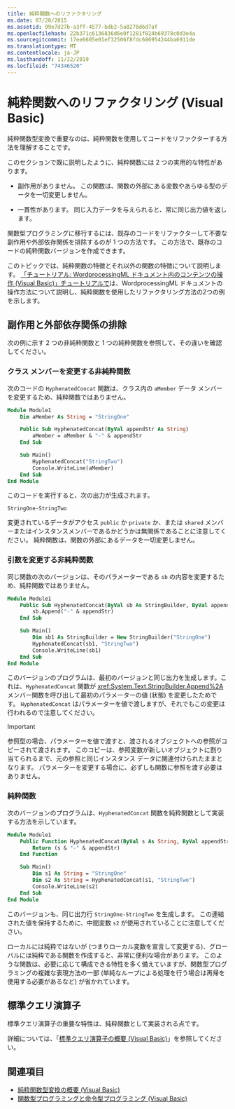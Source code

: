 ```yaml
---
title: 純粋関数へのリファクタリング
ms.date: 07/20/2015
ms.assetid: 99e7d27b-a3ff-4577-bdb2-5a8278d6d7af
ms.openlocfilehash: 22b371c6136836d6e0f1281f824b69378c0d3e4a
ms.sourcegitcommit: 17ee6605e01ef32506f8fdc686954244ba6911de
ms.translationtype: MT
ms.contentlocale: ja-JP
ms.lasthandoff: 11/22/2019
ms.locfileid: "74346520"
---
```

# <a name="refactoring-into-pure-functions-visual-basic"></a>純粋関数へのリファクタリング (Visual Basic)

純粋関数型変換で重要なのは、純粋関数を使用してコードをリファクターする方法を理解することです。

このセクションで既に説明したように、純粋関数には 2 つの実用的な特性があります。

- 副作用がありません。 この関数は、関数の外部にある変数やあらゆる型のデータを一切変更しません。

- 一貫性があります。 同じ入力データを与えられると、常に同じ出力値を返します。

 関数型プログラミングに移行するには、既存のコードをリファクターして不要な副作用や外部依存関係を排除するのが 1 つの方法です。 この方法で、既存のコードの純粋関数バージョンを作成できます。

このトピックでは、純粋関数の特徴とそれ以外の関数の特徴について説明します。 [「チュートリアル: WordprocessingML ドキュメント内のコンテンツの操作 (Visual Basic)」チュートリアルで](../../../../visual-basic/programming-guide/concepts/linq/tutorial-manipulating-content-in-a-wordprocessingml-document.md)は、WordprocessingML ドキュメントの操作方法について説明し、純粋関数を使用したリファクタリング方法の2つの例を示します。

## <a name="eliminating-side-effects-and-external-dependencies"></a>副作用と外部依存関係の排除

次の例に示す 2 つの非純粋関数と 1 つの純粋関数を参照して、その違いを確認してください。

### <a name="non-pure-function-that-changes-a-class-member"></a>クラス メンバーを変更する非純粋関数

次のコードの `HyphenatedConcat` 関数は、クラス内の `aMember` データ メンバーを変更するため、純粋関数ではありません。

```vb
Module Module1
    Dim aMember As String = "StringOne"

    Public Sub HyphenatedConcat(ByVal appendStr As String)
        aMember = aMember & "-" & appendStr
    End Sub

    Sub Main()
        HyphenatedConcat("StringTwo")
        Console.WriteLine(aMember)
    End Sub
End Module
```

このコードを実行すると、次の出力が生成されます。

```console
StringOne-StringTwo
```

変更されているデータがアクセス `public` か `private` か、または `shared` メンバーまたはインスタンスメンバーであるかどうかは無関係であることに注意してください。 純粋関数は、関数の外部にあるデータを一切変更しません。

### <a name="non-pure-function-that-changes-an-argument"></a>引数を変更する非純粋関数

同じ関数の次のバージョンは、そのパラメーターである `sb` の内容を変更するため、純粋関数ではありません。

```vb
Module Module1
    Public Sub HyphenatedConcat(ByVal sb As StringBuilder, ByVal appendStr As String)
        sb.Append("-" & appendStr)
    End Sub

    Sub Main()
        Dim sb1 As StringBuilder = New StringBuilder("StringOne")
        HyphenatedConcat(sb1, "StringTwo")
        Console.WriteLine(sb1)
    End Sub
End Module
```

このバージョンのプログラムは、最初のバージョンと同じ出力を生成します。これは、`HyphenatedConcat` 関数が <xref:System.Text.StringBuilder.Append%2A> メンバー関数を呼び出して最初のパラメーターの値 (状態) を変更したためです。 `HyphenatedConcat` はパラメーターを値で渡しますが、それでもこの変更は行われるので注意してください。

> [!IMPORTANT]
> 参照型の場合、パラメーターを値で渡すと、渡されるオブジェクトへの参照がコピーされて渡されます。 このコピーは、参照変数が新しいオブジェクトに割り当てられるまで、元の参照と同じインスタンス データに関連付けられたままとなります。 パラメーターを変更する場合に、必ずしも関数に参照を渡す必要はありません。

### <a name="pure-function"></a>純粋関数

次のバージョンのプログラムは、`HyphenatedConcat` 関数を純粋関数として実装する方法を示しています。

```vb
Module Module1
    Public Function HyphenatedConcat(ByVal s As String, ByVal appendStr As String) As String
        Return (s & "-" & appendStr)
    End Function

    Sub Main()
        Dim s1 As String = "StringOne"
        Dim s2 As String = HyphenatedConcat(s1, "StringTwo")
        Console.WriteLine(s2)
    End Sub
End Module
```

このバージョンも、同じ出力行 `StringOne-StringTwo` を生成します。 この連結された値を保持するために、中間変数 `s2` が使用されていることに注意してください。

ローカルには純粋ではないが (つまりローカル変数を宣言して変更する)、グローバルには純粋である関数を作成すると、非常に便利な場合があります。 このような関数は、必要に応じて構成できる特性を多く備えていますが、関数型プログラミングの複雑な表現方法の一部 (単純なループによる処理を行う場合は再帰を使用する必要があるなど) が省かれています。

## <a name="standard-query-operators"></a>標準クエリ演算子

標準クエリ演算子の重要な特性は、純粋関数として実装される点です。

詳細については、「[標準クエリ演算子の概要 (Visual Basic)](../../../../visual-basic/programming-guide/concepts/linq/standard-query-operators-overview.md)」を参照してください。

## <a name="see-also"></a>関連項目

- [純粋関数型変換の概要 (Visual Basic)](../../../../visual-basic/programming-guide/concepts/linq/introduction-to-pure-functional-transformations.md)
- [関数型プログラミングと命令型プログラミング (Visual Basic)](../../../../visual-basic/programming-guide/concepts/linq/functional-programming-vs-imperative-programming.md)
